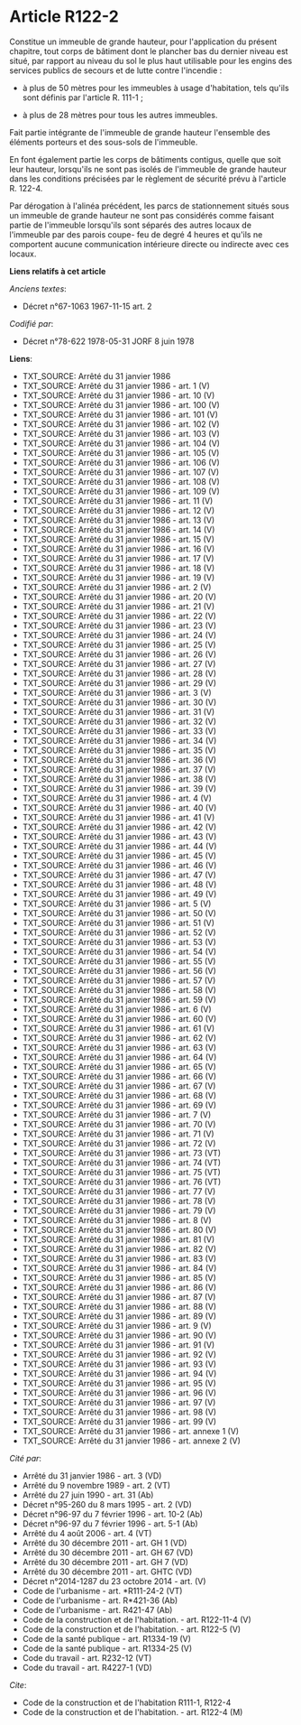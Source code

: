 # Article R122-2

Constitue un immeuble de grande hauteur, pour l'application du présent chapitre, tout corps de bâtiment dont le plancher bas
du dernier niveau est situé, par rapport au niveau du sol le plus haut utilisable pour les engins des services publics de
secours et de lutte contre l'incendie :

- à plus de 50 mètres pour les immeubles à usage d'habitation, tels qu'ils sont définis par l'article R. 111-1 ;

- à plus de 28 mètres pour tous les autres immeubles.

Fait partie intégrante de l'immeuble de grande hauteur l'ensemble des éléments porteurs et des sous-sols de l'immeuble.

En font également partie les corps de bâtiments contigus, quelle que soit leur hauteur, lorsqu'ils ne sont pas isolés de
l'immeuble de grande hauteur dans les conditions précisées par le règlement de sécurité prévu à l'article R. 122-4.

Par dérogation à l'alinéa précédent, les parcs de stationnement situés sous un immeuble de grande hauteur ne sont pas
considérés comme faisant partie de l'immeuble lorsqu'ils sont séparés des autres locaux de l'immeuble par des parois coupe-
feu de degré 4 heures et qu'ils ne comportent aucune communication intérieure directe ou indirecte avec ces locaux.

**Liens relatifs à cet article**

_Anciens textes_:

  - Décret n°67-1063 1967-11-15 art. 2

_Codifié par_:

  - Décret n°78-622 1978-05-31 JORF 8 juin 1978

**Liens**:

  - TXT_SOURCE: Arrêté du 31 janvier 1986
  - TXT_SOURCE: Arrêté du 31 janvier 1986 - art. 1 (V)
  - TXT_SOURCE: Arrêté du 31 janvier 1986 - art. 10 (V)
  - TXT_SOURCE: Arrêté du 31 janvier 1986 - art. 100 (V)
  - TXT_SOURCE: Arrêté du 31 janvier 1986 - art. 101 (V)
  - TXT_SOURCE: Arrêté du 31 janvier 1986 - art. 102 (V)
  - TXT_SOURCE: Arrêté du 31 janvier 1986 - art. 103 (V)
  - TXT_SOURCE: Arrêté du 31 janvier 1986 - art. 104 (V)
  - TXT_SOURCE: Arrêté du 31 janvier 1986 - art. 105 (V)
  - TXT_SOURCE: Arrêté du 31 janvier 1986 - art. 106 (V)
  - TXT_SOURCE: Arrêté du 31 janvier 1986 - art. 107 (V)
  - TXT_SOURCE: Arrêté du 31 janvier 1986 - art. 108 (V)
  - TXT_SOURCE: Arrêté du 31 janvier 1986 - art. 109 (V)
  - TXT_SOURCE: Arrêté du 31 janvier 1986 - art. 11 (V)
  - TXT_SOURCE: Arrêté du 31 janvier 1986 - art. 12 (V)
  - TXT_SOURCE: Arrêté du 31 janvier 1986 - art. 13 (V)
  - TXT_SOURCE: Arrêté du 31 janvier 1986 - art. 14 (V)
  - TXT_SOURCE: Arrêté du 31 janvier 1986 - art. 15 (V)
  - TXT_SOURCE: Arrêté du 31 janvier 1986 - art. 16 (V)
  - TXT_SOURCE: Arrêté du 31 janvier 1986 - art. 17 (V)
  - TXT_SOURCE: Arrêté du 31 janvier 1986 - art. 18 (V)
  - TXT_SOURCE: Arrêté du 31 janvier 1986 - art. 19 (V)
  - TXT_SOURCE: Arrêté du 31 janvier 1986 - art. 2 (V)
  - TXT_SOURCE: Arrêté du 31 janvier 1986 - art. 20 (V)
  - TXT_SOURCE: Arrêté du 31 janvier 1986 - art. 21 (V)
  - TXT_SOURCE: Arrêté du 31 janvier 1986 - art. 22 (V)
  - TXT_SOURCE: Arrêté du 31 janvier 1986 - art. 23 (V)
  - TXT_SOURCE: Arrêté du 31 janvier 1986 - art. 24 (V)
  - TXT_SOURCE: Arrêté du 31 janvier 1986 - art. 25 (V)
  - TXT_SOURCE: Arrêté du 31 janvier 1986 - art. 26 (V)
  - TXT_SOURCE: Arrêté du 31 janvier 1986 - art. 27 (V)
  - TXT_SOURCE: Arrêté du 31 janvier 1986 - art. 28 (V)
  - TXT_SOURCE: Arrêté du 31 janvier 1986 - art. 29 (V)
  - TXT_SOURCE: Arrêté du 31 janvier 1986 - art. 3 (V)
  - TXT_SOURCE: Arrêté du 31 janvier 1986 - art. 30 (V)
  - TXT_SOURCE: Arrêté du 31 janvier 1986 - art. 31 (V)
  - TXT_SOURCE: Arrêté du 31 janvier 1986 - art. 32 (V)
  - TXT_SOURCE: Arrêté du 31 janvier 1986 - art. 33 (V)
  - TXT_SOURCE: Arrêté du 31 janvier 1986 - art. 34 (V)
  - TXT_SOURCE: Arrêté du 31 janvier 1986 - art. 35 (V)
  - TXT_SOURCE: Arrêté du 31 janvier 1986 - art. 36 (V)
  - TXT_SOURCE: Arrêté du 31 janvier 1986 - art. 37 (V)
  - TXT_SOURCE: Arrêté du 31 janvier 1986 - art. 38 (V)
  - TXT_SOURCE: Arrêté du 31 janvier 1986 - art. 39 (V)
  - TXT_SOURCE: Arrêté du 31 janvier 1986 - art. 4 (V)
  - TXT_SOURCE: Arrêté du 31 janvier 1986 - art. 40 (V)
  - TXT_SOURCE: Arrêté du 31 janvier 1986 - art. 41 (V)
  - TXT_SOURCE: Arrêté du 31 janvier 1986 - art. 42 (V)
  - TXT_SOURCE: Arrêté du 31 janvier 1986 - art. 43 (V)
  - TXT_SOURCE: Arrêté du 31 janvier 1986 - art. 44 (V)
  - TXT_SOURCE: Arrêté du 31 janvier 1986 - art. 45 (V)
  - TXT_SOURCE: Arrêté du 31 janvier 1986 - art. 46 (V)
  - TXT_SOURCE: Arrêté du 31 janvier 1986 - art. 47 (V)
  - TXT_SOURCE: Arrêté du 31 janvier 1986 - art. 48 (V)
  - TXT_SOURCE: Arrêté du 31 janvier 1986 - art. 49 (V)
  - TXT_SOURCE: Arrêté du 31 janvier 1986 - art. 5 (V)
  - TXT_SOURCE: Arrêté du 31 janvier 1986 - art. 50 (V)
  - TXT_SOURCE: Arrêté du 31 janvier 1986 - art. 51 (V)
  - TXT_SOURCE: Arrêté du 31 janvier 1986 - art. 52 (V)
  - TXT_SOURCE: Arrêté du 31 janvier 1986 - art. 53 (V)
  - TXT_SOURCE: Arrêté du 31 janvier 1986 - art. 54 (V)
  - TXT_SOURCE: Arrêté du 31 janvier 1986 - art. 55 (V)
  - TXT_SOURCE: Arrêté du 31 janvier 1986 - art. 56 (V)
  - TXT_SOURCE: Arrêté du 31 janvier 1986 - art. 57 (V)
  - TXT_SOURCE: Arrêté du 31 janvier 1986 - art. 58 (V)
  - TXT_SOURCE: Arrêté du 31 janvier 1986 - art. 59 (V)
  - TXT_SOURCE: Arrêté du 31 janvier 1986 - art. 6 (V)
  - TXT_SOURCE: Arrêté du 31 janvier 1986 - art. 60 (V)
  - TXT_SOURCE: Arrêté du 31 janvier 1986 - art. 61 (V)
  - TXT_SOURCE: Arrêté du 31 janvier 1986 - art. 62 (V)
  - TXT_SOURCE: Arrêté du 31 janvier 1986 - art. 63 (V)
  - TXT_SOURCE: Arrêté du 31 janvier 1986 - art. 64 (V)
  - TXT_SOURCE: Arrêté du 31 janvier 1986 - art. 65 (V)
  - TXT_SOURCE: Arrêté du 31 janvier 1986 - art. 66 (V)
  - TXT_SOURCE: Arrêté du 31 janvier 1986 - art. 67 (V)
  - TXT_SOURCE: Arrêté du 31 janvier 1986 - art. 68 (V)
  - TXT_SOURCE: Arrêté du 31 janvier 1986 - art. 69 (V)
  - TXT_SOURCE: Arrêté du 31 janvier 1986 - art. 7 (V)
  - TXT_SOURCE: Arrêté du 31 janvier 1986 - art. 70 (V)
  - TXT_SOURCE: Arrêté du 31 janvier 1986 - art. 71 (V)
  - TXT_SOURCE: Arrêté du 31 janvier 1986 - art. 72 (V)
  - TXT_SOURCE: Arrêté du 31 janvier 1986 - art. 73 (VT)
  - TXT_SOURCE: Arrêté du 31 janvier 1986 - art. 74 (VT)
  - TXT_SOURCE: Arrêté du 31 janvier 1986 - art. 75 (VT)
  - TXT_SOURCE: Arrêté du 31 janvier 1986 - art. 76 (VT)
  - TXT_SOURCE: Arrêté du 31 janvier 1986 - art. 77 (V)
  - TXT_SOURCE: Arrêté du 31 janvier 1986 - art. 78 (V)
  - TXT_SOURCE: Arrêté du 31 janvier 1986 - art. 79 (V)
  - TXT_SOURCE: Arrêté du 31 janvier 1986 - art. 8 (V)
  - TXT_SOURCE: Arrêté du 31 janvier 1986 - art. 80 (V)
  - TXT_SOURCE: Arrêté du 31 janvier 1986 - art. 81 (V)
  - TXT_SOURCE: Arrêté du 31 janvier 1986 - art. 82 (V)
  - TXT_SOURCE: Arrêté du 31 janvier 1986 - art. 83 (V)
  - TXT_SOURCE: Arrêté du 31 janvier 1986 - art. 84 (V)
  - TXT_SOURCE: Arrêté du 31 janvier 1986 - art. 85 (V)
  - TXT_SOURCE: Arrêté du 31 janvier 1986 - art. 86 (V)
  - TXT_SOURCE: Arrêté du 31 janvier 1986 - art. 87 (V)
  - TXT_SOURCE: Arrêté du 31 janvier 1986 - art. 88 (V)
  - TXT_SOURCE: Arrêté du 31 janvier 1986 - art. 89 (V)
  - TXT_SOURCE: Arrêté du 31 janvier 1986 - art. 9 (V)
  - TXT_SOURCE: Arrêté du 31 janvier 1986 - art. 90 (V)
  - TXT_SOURCE: Arrêté du 31 janvier 1986 - art. 91 (V)
  - TXT_SOURCE: Arrêté du 31 janvier 1986 - art. 92 (V)
  - TXT_SOURCE: Arrêté du 31 janvier 1986 - art. 93 (V)
  - TXT_SOURCE: Arrêté du 31 janvier 1986 - art. 94 (V)
  - TXT_SOURCE: Arrêté du 31 janvier 1986 - art. 95 (V)
  - TXT_SOURCE: Arrêté du 31 janvier 1986 - art. 96 (V)
  - TXT_SOURCE: Arrêté du 31 janvier 1986 - art. 97 (V)
  - TXT_SOURCE: Arrêté du 31 janvier 1986 - art. 98 (V)
  - TXT_SOURCE: Arrêté du 31 janvier 1986 - art. 99 (V)
  - TXT_SOURCE: Arrêté du 31 janvier 1986 - art. annexe 1 (V)
  - TXT_SOURCE: Arrêté du 31 janvier 1986 - art. annexe 2 (V)

_Cité par_:

  - Arrêté du 31 janvier 1986 - art. 3 (VD)
  - Arrêté du 9 novembre 1989 - art. 2 (VT)
  - Arrêté du 27 juin 1990 - art. 31 (Ab)
  - Décret n°95-260 du 8 mars 1995 - art. 2 (VD)
  - Décret n°96-97 du 7 février 1996 - art. 10-2 (Ab)
  - Décret n°96-97 du 7 février 1996 - art. 5-1 (Ab)
  - Arrêté du 4 août 2006 - art. 4 (VT)
  - Arrêté du 30 décembre 2011 - art. GH 1 (VD)
  - Arrêté du 30 décembre 2011 - art. GH 67 (VD)
  - Arrêté du 30 décembre 2011 - art. GH 7 (VD)
  - Arrêté du 30 décembre 2011 - art. GHTC (VD)
  - Décret n°2014-1287 du 23 octobre 2014 - art. (V)
  - Code de l'urbanisme - art. *R111-24-2 (VT)
  - Code de l'urbanisme - art. R*421-36 (Ab)
  - Code de l'urbanisme - art. R421-47 (Ab)
  - Code de la construction et de l'habitation. - art. R122-11-4 (V)
  - Code de la construction et de l'habitation. - art. R122-5 (V)
  - Code de la santé publique - art. R1334-19 (V)
  - Code de la santé publique - art. R1334-25 (V)
  - Code du travail - art. R232-12 (VT)
  - Code du travail - art. R4227-1 (VD)

_Cite_:

  - Code de la construction et de l'habitation R111-1, R122-4
  - Code de la construction et de l'habitation. - art. R122-4 (M)
